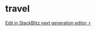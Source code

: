 # travel

[Edit in StackBlitz next generation editor ⚡️](https://stackblitz.com/~/github.com/weirlive/travel)
